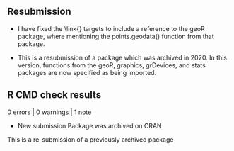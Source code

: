 ## Resubmission

* I have fixed the \link{} targets to include a reference to the geoR
package, where mentioning the points.geodata() function from that package.

* This is a resubmission of a package which was archived in 2020.  In this
version, functions from the geoR, graphics, grDevices, and stats packages are now
  specified as being imported.


## R CMD check results

0 errors | 0 warnings | 1 note

* New submission
  Package was archived on CRAN
  
This is a re-submission of a previously archived package
